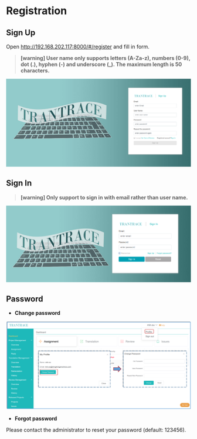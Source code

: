 # Registration

## Sign Up

Open http://192.168.202.117:8000/#/register and fill in form.

> **[warning] User name only supports letters (A-Za-z), numbers (0-9), dot (.), hyphen (-) and underscore (\_). The maximum length is 50 characters.**

![](/assets/signup.png)

## Sign In

> **[warning] Only support to sign in with email rather than user name.**

![](/assets/signin.png)

## Password

- **Change password**

<span id='change-password'></span>

![](/assets/user.change_password.png)

- **Forgot password**

Please contact the administrator to reset your password (default: 123456).


